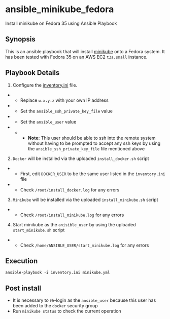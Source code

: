 # ansible_minikube_fedora
Install minikube on Fedora 35 using Ansible Playbook

## Synopsis
This is an ansible playbook that will install [minikube](https://minikube.sigs.k8s.io/docs/) onto a Fedora system.  It has been tested with Fedora 35 on an AWS EC2 `t3a.small` instance.

## Playbook Details

1) Configure the [inventory.ini](inventory.ini) file.
* * Replace `w.x.y.z` with your own IP address
* * Set the `ansible_ssh_private_key_file` value
* * Set the `ansible_user` value
* * * **Note:** This user should be able to ssh into the remote system without having to be prompted to accept any ssh keys by using the `ansible_ssh_private_key_file` file mentioned above
2) `Docker` will be installed via the uploaded `install_docker.sh` script
* * First, edit `DOCKER_USER` to be the same user listed in the `inventory.ini` file
* * Check `/root/install_docker.log` for any errors
3) `Minikube` will be installed via the uploaded `install_minikube.sh` script
* * Check `/root/install_minikube.log` for any errors
4) Start minikube as the `anisible_user` by using the uploaded `start_minikube.sh` script
* * Check `/home/ANSIBLE_USER/start_minikube.log` for any errors

## Execution
```shell
ansible-playbook -i inventory.ini minikube.yml
```

## Post install
* It is necessary to re-login as the `ansible_user` because this user has been added to the `docker` security group
* Run `minikube status` to check the current operation
